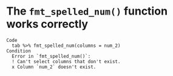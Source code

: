 # The `fmt_spelled_num()` function works correctly

    Code
      tab %>% fmt_spelled_num(columns = num_2)
    Condition
      Error in `fmt_spelled_num()`:
      ! Can't select columns that don't exist.
      x Column `num_2` doesn't exist.

